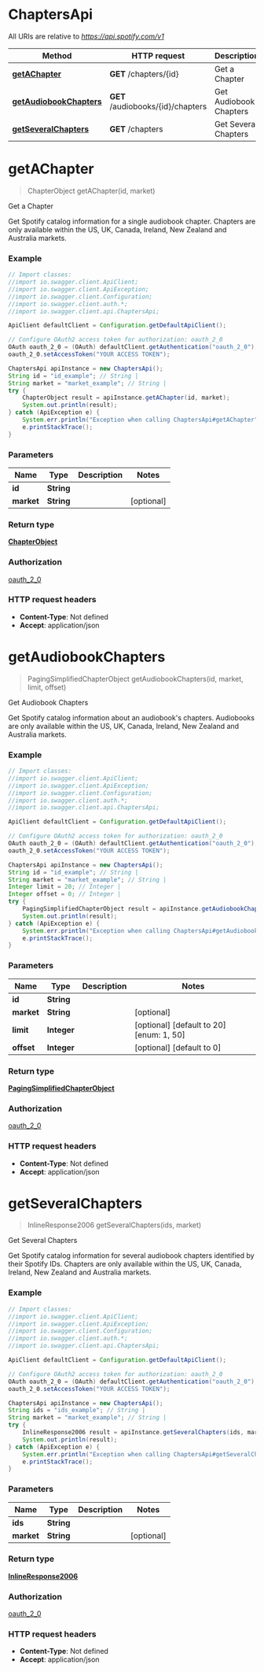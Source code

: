 # ChaptersApi

All URIs are relative to *https://api.spotify.com/v1*

Method | HTTP request | Description
------------- | ------------- | -------------
[**getAChapter**](ChaptersApi.md#getAChapter) | **GET** /chapters/{id} | Get a Chapter 
[**getAudiobookChapters**](ChaptersApi.md#getAudiobookChapters) | **GET** /audiobooks/{id}/chapters | Get Audiobook Chapters 
[**getSeveralChapters**](ChaptersApi.md#getSeveralChapters) | **GET** /chapters | Get Several Chapters 

<a name="getAChapter"></a>
# **getAChapter**
> ChapterObject getAChapter(id, market)

Get a Chapter 

Get Spotify catalog information for a single audiobook chapter. Chapters are only available within the US, UK, Canada, Ireland, New Zealand and Australia markets. 

### Example
```java
// Import classes:
//import io.swagger.client.ApiClient;
//import io.swagger.client.ApiException;
//import io.swagger.client.Configuration;
//import io.swagger.client.auth.*;
//import io.swagger.client.api.ChaptersApi;

ApiClient defaultClient = Configuration.getDefaultApiClient();

// Configure OAuth2 access token for authorization: oauth_2_0
OAuth oauth_2_0 = (OAuth) defaultClient.getAuthentication("oauth_2_0");
oauth_2_0.setAccessToken("YOUR ACCESS TOKEN");

ChaptersApi apiInstance = new ChaptersApi();
String id = "id_example"; // String | 
String market = "market_example"; // String | 
try {
    ChapterObject result = apiInstance.getAChapter(id, market);
    System.out.println(result);
} catch (ApiException e) {
    System.err.println("Exception when calling ChaptersApi#getAChapter");
    e.printStackTrace();
}
```

### Parameters

Name | Type | Description  | Notes
------------- | ------------- | ------------- | -------------
 **id** | **String**|  |
 **market** | **String**|  | [optional]

### Return type

[**ChapterObject**](ChapterObject.md)

### Authorization

[oauth_2_0](../README.md#oauth_2_0)

### HTTP request headers

 - **Content-Type**: Not defined
 - **Accept**: application/json

<a name="getAudiobookChapters"></a>
# **getAudiobookChapters**
> PagingSimplifiedChapterObject getAudiobookChapters(id, market, limit, offset)

Get Audiobook Chapters 

Get Spotify catalog information about an audiobook&#x27;s chapters. Audiobooks are only available within the US, UK, Canada, Ireland, New Zealand and Australia markets. 

### Example
```java
// Import classes:
//import io.swagger.client.ApiClient;
//import io.swagger.client.ApiException;
//import io.swagger.client.Configuration;
//import io.swagger.client.auth.*;
//import io.swagger.client.api.ChaptersApi;

ApiClient defaultClient = Configuration.getDefaultApiClient();

// Configure OAuth2 access token for authorization: oauth_2_0
OAuth oauth_2_0 = (OAuth) defaultClient.getAuthentication("oauth_2_0");
oauth_2_0.setAccessToken("YOUR ACCESS TOKEN");

ChaptersApi apiInstance = new ChaptersApi();
String id = "id_example"; // String | 
String market = "market_example"; // String | 
Integer limit = 20; // Integer | 
Integer offset = 0; // Integer | 
try {
    PagingSimplifiedChapterObject result = apiInstance.getAudiobookChapters(id, market, limit, offset);
    System.out.println(result);
} catch (ApiException e) {
    System.err.println("Exception when calling ChaptersApi#getAudiobookChapters");
    e.printStackTrace();
}
```

### Parameters

Name | Type | Description  | Notes
------------- | ------------- | ------------- | -------------
 **id** | **String**|  |
 **market** | **String**|  | [optional]
 **limit** | **Integer**|  | [optional] [default to 20] [enum: 1, 50]
 **offset** | **Integer**|  | [optional] [default to 0]

### Return type

[**PagingSimplifiedChapterObject**](PagingSimplifiedChapterObject.md)

### Authorization

[oauth_2_0](../README.md#oauth_2_0)

### HTTP request headers

 - **Content-Type**: Not defined
 - **Accept**: application/json

<a name="getSeveralChapters"></a>
# **getSeveralChapters**
> InlineResponse2006 getSeveralChapters(ids, market)

Get Several Chapters 

Get Spotify catalog information for several audiobook chapters identified by their Spotify IDs. Chapters are only available within the US, UK, Canada, Ireland, New Zealand and Australia markets. 

### Example
```java
// Import classes:
//import io.swagger.client.ApiClient;
//import io.swagger.client.ApiException;
//import io.swagger.client.Configuration;
//import io.swagger.client.auth.*;
//import io.swagger.client.api.ChaptersApi;

ApiClient defaultClient = Configuration.getDefaultApiClient();

// Configure OAuth2 access token for authorization: oauth_2_0
OAuth oauth_2_0 = (OAuth) defaultClient.getAuthentication("oauth_2_0");
oauth_2_0.setAccessToken("YOUR ACCESS TOKEN");

ChaptersApi apiInstance = new ChaptersApi();
String ids = "ids_example"; // String | 
String market = "market_example"; // String | 
try {
    InlineResponse2006 result = apiInstance.getSeveralChapters(ids, market);
    System.out.println(result);
} catch (ApiException e) {
    System.err.println("Exception when calling ChaptersApi#getSeveralChapters");
    e.printStackTrace();
}
```

### Parameters

Name | Type | Description  | Notes
------------- | ------------- | ------------- | -------------
 **ids** | **String**|  |
 **market** | **String**|  | [optional]

### Return type

[**InlineResponse2006**](InlineResponse2006.md)

### Authorization

[oauth_2_0](../README.md#oauth_2_0)

### HTTP request headers

 - **Content-Type**: Not defined
 - **Accept**: application/json

